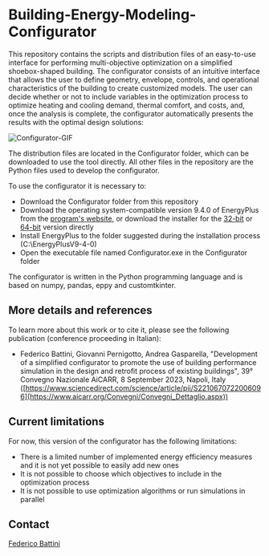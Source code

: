 # Building-Energy-Modeling-Configurator
This repository contains the scripts and distribution files of an easy-to-use interface for performing multi-objective optimization on a simplified shoebox-shaped building. The configurator consists of an intuitive interface that allows the user to define geometry, envelope, controls, and operational characteristics of the building to create customized models. The user can decide whether or not to include variables in the optimization process to optimize heating and cooling demand, thermal comfort, and costs, and, once the analysis is complete, the configurator automatically presents the results with the optimal design solutions:

![Configurator-GIF](https://github.com/fbattini/Building-Energy-Modeling-Configurator/assets/71373172/764c4435-da1a-4f52-ba9e-3052162a8fe7)

The distribution files are located in the Configurator folder, which can be downloaded to use the tool directly. All other files in the repository are the Python files used to develop the configurator.

To use the configurator it is necessary to:
- Download the Configurator folder from this repository
- Download the operating system-compatible version 9.4.0 of EnergyPlus from the [program's website](https://github.com/NREL/EnergyPlus/releases/tag/v9.4.0), or download the installer for the [32-bit](https://github.com/NREL/EnergyPlus/releases/download/v9.4.0/EnergyPlus-9.4.0-998c4b761e-Windows-i386.exe) or [64-bit](https://github.com/NREL/EnergyPlus/releases/download/v9.4.0/EnergyPlus-9.4.0-998c4b761e-Windows-x86_64.exe) version directly
- Install EnergyPlus to the folder suggested during the installation process (C:\EnergyPlusV9-4-0)
- Open the executable file named Configurator.exe in the Configurator folder

The configurator is written in the Python programming language and is based on numpy, pandas, eppy and customtkinter.

## More details and references
To learn more about this work or to cite it, please see the following publication (conference proceeding in Italian):
- Federico Battini, Giovanni Pernigotto, Andrea Gasparella, "Development of a simplified configurator to promote the use of building performance simulation in the design and retrofit process of existing buildings", 39° Convegno Nazionale AiCARR, 8 September 2023, Napoli, Italy ([https://www.sciencedirect.com/science/article/pii/S2210670722006096](https://www.aicarr.org/Convegni/Convegni_Dettaglio.aspx))

## Current limitations
For now, this version of the configurator has the following limitations:
- There is a limited number of implemented energy efficiency measures and it is not yet possible to easily add new ones
- It is not possible to choose which objectives to include in the optimization process
- It is not possible to use optimization algorithms or run simulations in parallel

## Contact
[Federico Battini](https://www.linkedin.com/in/federico-battini/)
